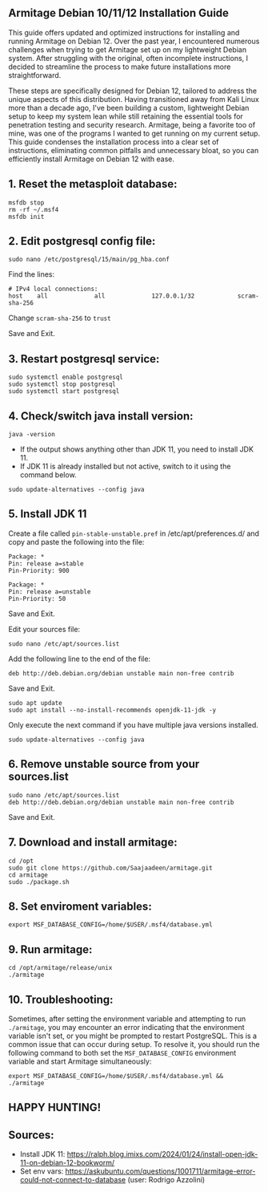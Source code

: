 ## Armitage Debian 10/11/12 Installation Guide

This guide offers updated and optimized instructions for installing and running Armitage on Debian 12. Over the past year, I encountered numerous challenges when trying to get Armitage set up on my lightweight Debian system. After struggling with the original, often incomplete instructions, I decided to streamline the process to make future installations more straightforward.

These steps are specifically designed for Debian 12, tailored to address the unique aspects of this distribution. Having transitioned away from Kali Linux more than a decade ago, I've been building a custom, lightweight Debian setup to keep my system lean while still retaining the essential tools for penetration testing and security research. Armitage, being a favorite too of mine, was one of the programs I wanted to get running on my current setup. This guide condenses the installation process into a clear set of instructions, eliminating common pitfalls and unnecessary bloat, so you can efficiently install Armitage on Debian 12 with ease.

## 1. Reset the metasploit database:

```
msfdb stop
rm -rf ~/.msf4
msfdb init
```

## 2. Edit postgresql config file:

```
sudo nano /etc/postgresql/15/main/pg_hba.conf
```

Find the lines: 

```
# IPv4 local connections:
host    all             all             127.0.0.1/32            scram-sha-256
```

Change ```scram-sha-256``` to ```trust```

Save and Exit.

## 3. Restart postgresql service:

```
sudo systemctl enable postgresql
sudo systemctl stop postgresql
sudo systemctl start postgresql
```

## 4. Check/switch java install version:

```java -version```

- If the output shows anything other than JDK 11, you need to install JDK 11.
- If JDK 11 is already installed but not active, switch to it using the command below.

```sudo update-alternatives --config java```

## 5. Install JDK 11

Create a file called ```pin-stable-unstable.pref``` in /etc/apt/preferences.d/ and copy and paste the following into the file:

```
Package: *
Pin: release a=stable
Pin-Priority: 900

Package: *
Pin: release a=unstable
Pin-Priority: 50
```

Save and Exit.

Edit your sources file:

```
sudo nano /etc/apt/sources.list
```

Add the following line to the end of the file:

```
deb http://deb.debian.org/debian unstable main non-free contrib
```

Save and Exit.

```
sudo apt update
sudo apt install --no-install-recommends openjdk-11-jdk -y
``` 

Only execute the next command if you have multiple java versions installed.

```
sudo update-alternatives --config java
```

## 6. Remove unstable source from your sources.list

```
sudo nano /etc/apt/sources.list
deb http://deb.debian.org/debian unstable main non-free contrib
```

Save and Exit.

## 7. Download and install armitage:

```
cd /opt
sudo git clone https://github.com/Saajaadeen/armitage.git
cd armitage
sudo ./package.sh
```

## 8. Set enviroment variables:

```
export MSF_DATABASE_CONFIG=/home/$USER/.msf4/database.yml
```

## 9. Run armitage:

```
cd /opt/armitage/release/unix
./armitage
```

## 10. Troubleshooting:

Sometimes, after setting the environment variable and attempting to run ```./armitage```, you may encounter an error indicating that the environment variable isn't set, or you might be prompted to restart PostgreSQL. This is a common issue that can occur during setup. To resolve it, you should run the following command to both set the ```MSF_DATABASE_CONFIG``` environment variable and start Armitage simultaneously:

```
export MSF_DATABASE_CONFIG=/home/$USER/.msf4/database.yml && ./armitage
```
## HAPPY HUNTING!

## Sources:

- Install JDK 11: https://ralph.blog.imixs.com/2024/01/24/install-open-jdk-11-on-debian-12-bookworm/
- Set env vars: https://askubuntu.com/questions/1001711/armitage-error-could-not-connect-to-database (user: Rodrigo Azzolini)


